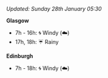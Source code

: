*Updated: Sunday 28th January 05:30*

**Glasgow**

* 7h - 16h: :cyclone: Windy (:cloud:)
* 17h, 18h: :umbrella: Rainy

**Edinburgh**

* 7h - 18h: :cyclone: Windy (:cloud:)
